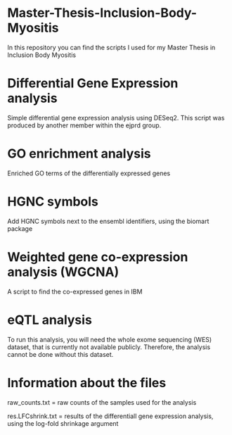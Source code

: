 # Master-Thesis-Inclusion-Body-Myositis
In this repository you can find the scripts I used for my Master Thesis in Inclusion Body Myositis

# Differential Gene Expression analysis
Simple differential gene expression analysis using DESeq2. This script was produced by another member within the ejprd group.

# GO enrichment analysis
Enriched GO terms of the differentially expressed genes

# HGNC symbols
Add HGNC symbols next to the ensembl identifiers, using the biomart package

# Weighted gene co-expression analysis (WGCNA)
A script to find the co-expressed genes in IBM

# eQTL analysis
To run this analysis, you will need the whole exome sequencing (WES) dataset, that is currently not available publicly. Therefore, the analysis
cannot be done without this dataset.



# Information about the files

raw_counts.txt = raw counts of the samples used for the analysis

res.LFCshrink.txt = results of the differentiall gene expression analysis, using the log-fold shrinkage argument
